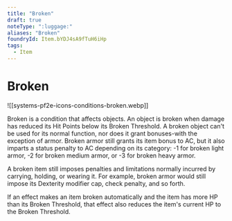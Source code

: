 ```yaml
---
title: "Broken"
draft: true
noteType: ":luggage:"
aliases: "Broken"
foundryId: Item.bYDJ4sA9fTuH6iHp
tags:
  - Item
---
```


# Broken
![[systems-pf2e-icons-conditions-broken.webp]]

Broken is a condition that affects objects. An object is broken when damage has reduced its Hit Points below its Broken Threshold. A broken object can't be used for its normal function, nor does it grant bonuses-with the exception of armor. Broken armor still grants its item bonus to AC, but it also imparts a status penalty to AC depending on its category: -1 for broken light armor, -2 for broken medium armor, or -3 for broken heavy armor.

A broken item still imposes penalties and limitations normally incurred by carrying, holding, or wearing it. For example, broken armor would still impose its Dexterity modifier cap, check penalty, and so forth.

If an effect makes an item broken automatically and the item has more HP than its Broken Threshold, that effect also reduces the item's current HP to the Broken Threshold.
